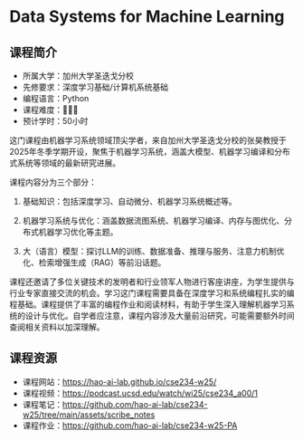 # Data Systems for Machine Learning

## 课程简介

- 所属大学：加州大学圣迭戈分校
- 先修要求：深度学习基础/计算机系统基础
- 编程语言：Python
- 课程难度：🌟🌟🌟
- 预计学时：50小时

<!-- 用一两段话介绍这门课程，内容包括但不限于：
    （1）课程覆盖的知识点范围
    （2）与同类课程相比它的优势与特点
    （3）学习这门课程的体验与感受
    （4）自学这门课的注意点（踩过的坑、难度预警等等）
    （5）... ...
-->

这门课程由机器学习系统领域顶尖学者，来自加州大学圣迭戈分校的张昊教授于2025年冬季学期开设，聚焦于机器学习系统，涵盖大模型、机器学习编译和分布式系统等领域的最新研究进展。

课程内容分为三个部分：

1. 基础知识：​包括深度学习、自动微分、机器学习系统概述等。

2. 机器学习系统与优化：​涵盖数据流图系统、机器学习编译、内存与图优化、分布式机器学习优化等主题。

3. 大（语言）模型：​探讨LLM的训练、数据准备、推理与服务、注意力机制优化、检索增强生成（RAG）等前沿话题。​

课程还邀请了多位关键技术的发明者和行业领军人物进行客座讲座，为学生提供与行业专家直接交流的机会。学习这门课程需要具备在深度学习和系统编程扎实的编程基础。​课程提供了丰富的编程作业和阅读材料，有助于学生深入理解机器学习系统的设计与优化。​自学者应注意，课程内容涉及大量前沿研究，可能需要额外时间查阅相关资料以加深理解。

## 课程资源

- 课程网站：https://hao-ai-lab.github.io/cse234-w25/
- 课程视频：https://podcast.ucsd.edu/watch/wi25/cse234_a00/1
- 课程笔记：https://github.com/hao-ai-lab/cse234-w25/tree/main/assets/scribe_notes
- 课程作业：https://github.com/hao-ai-lab/cse234-w25-PA